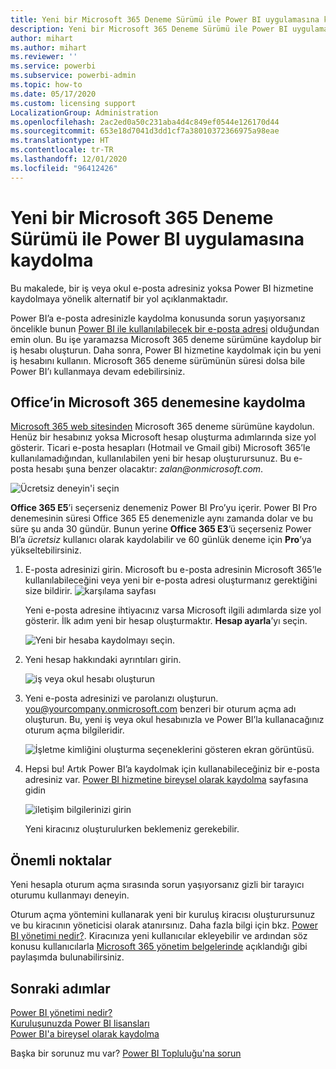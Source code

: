 ```yaml
---
title: Yeni bir Microsoft 365 Deneme Sürümü ile Power BI uygulamasına kaydolma
description: Yeni bir Microsoft 365 Deneme Sürümü ile Power BI uygulamasına kaydolma
author: mihart
ms.author: mihart
ms.reviewer: ''
ms.service: powerbi
ms.subservice: powerbi-admin
ms.topic: how-to
ms.date: 05/17/2020
ms.custom: licensing support
LocalizationGroup: Administration
ms.openlocfilehash: 2ac2ed0a50c231aba4d4c849ef0544e126170d44
ms.sourcegitcommit: 653e18d7041d3dd1cf7a38010372366975a98eae
ms.translationtype: HT
ms.contentlocale: tr-TR
ms.lasthandoff: 12/01/2020
ms.locfileid: "96412426"
---
```

# <a name="signing-up-for-power-bi-with-a-new-microsoft-365-trial"></a>Yeni bir Microsoft 365 Deneme Sürümü ile Power BI uygulamasına kaydolma

Bu makalede, bir iş veya okul e-posta adresiniz yoksa Power BI hizmetine kaydolmaya yönelik alternatif bir yol açıklanmaktadır.

Power BI’a e-posta adresinizle kaydolma konusunda sorun yaşıyorsanız öncelikle bunun [Power BI ile kullanılabilecek bir e-posta adresi](../fundamentals/service-self-service-signup-for-power-bi.md#supported-email-addresses) olduğundan emin olun. Bu işe yaramazsa Microsoft 365 deneme sürümüne kaydolup bir iş hesabı oluşturun. Daha sonra, Power BI hizmetine kaydolmak için bu yeni iş hesabını kullanın. Microsoft 365 deneme sürümünün süresi dolsa bile Power BI’ı kullanmaya devam edebilirsiniz.

## <a name="sign-up-for-a-microsoft-365-trial-of-office"></a>Office’in Microsoft 365 denemesine kaydolma

[Microsoft 365 web sitesinden](https://www.microsoft.com/microsoft-365/business/compare-more-office-365-for-business-plans) Microsoft 365 deneme sürümüne kaydolun. Henüz bir hesabınız yoksa Microsoft hesap oluşturma adımlarında size yol gösterir. Ticari e-posta hesapları (Hotmail ve Gmail gibi) Microsoft 365’le kullanılamadığından, kullanılabilen yeni bir hesap oluşturursunuz.  Bu e-posta hesabı şuna benzer olacaktır: *zalan\@onmicrosoft.com*.

![Ücretsiz deneyin'i seçin](media/service-admin-signing-up-for-power-bi-with-a-new-office-365-trial/power-bi-try-free.png)

**Office 365 E5**’i seçerseniz denemeniz Power BI Pro’yu içerir. Power BI Pro denemesinin süresi Office 365 E5 denemenizle aynı zamanda dolar ve bu süre şu anda 30 gündür. Bunun yerine **Office 365 E3**’ü seçerseniz Power BI’a *ücretsiz* kullanıcı olarak kaydolabilir ve 60 günlük deneme için **Pro**’ya yükseltebilirsiniz. 

1. E-posta adresinizi girin. Microsoft bu e-posta adresinin Microsoft 365’le kullanılabileceğini veya yeni bir e-posta adresi oluşturmanız gerektiğini size bildirir.  ![karşılama sayfası](media/service-admin-signing-up-for-power-bi-with-a-new-office-365-trial/power-bi-setup.png)

    Yeni e-posta adresine ihtiyacınız varsa Microsoft ilgili adımlarda size yol gösterir. İlk adım yeni bir hesap oluşturmaktır. **Hesap ayarla**’yı seçin.

    ![Yeni bir hesaba kaydolmayı seçin.](media/service-admin-signing-up-for-power-bi-with-a-new-office-365-trial/power-bi-email.png)

2. Yeni hesap hakkındaki ayrıntıları girin.

    ![iş veya okul hesabı oluşturun](media/service-admin-signing-up-for-power-bi-with-a-new-office-365-trial/power-bi-enter-info.png)

3. Yeni e-posta adresinizi ve parolanızı oluşturun. you@yourcompany.onmicrosoft.com benzeri bir oturum açma adı oluşturun. Bu, yeni iş veya okul hesabınızla ve Power BI’la kullanacağınız oturum açma bilgileridir.

    ![İşletme kimliğini oluşturma seçeneklerini gösteren ekran görüntüsü.](media/service-admin-signing-up-for-power-bi-with-a-new-office-365-trial/power-bi-create-account.png)

4. Hepsi bu!  Artık Power BI’a kaydolmak için kullanabileceğiniz bir e-posta adresiniz var. [Power BI hizmetine bireysel olarak kaydolma](../fundamentals/service-self-service-signup-for-power-bi.md) sayfasına gidin

     ![iletişim bilgilerinizi girin](media/service-admin-signing-up-for-power-bi-with-a-new-office-365-trial/power-bi-thank.png)

    Yeni kiracınız oluşturulurken beklemeniz gerekebilir.

## <a name="important-considerations"></a>Önemli noktalar

Yeni hesapla oturum açma sırasında sorun yaşıyorsanız gizli bir tarayıcı oturumu kullanmayı deneyin.

Oturum açma yöntemini kullanarak yeni bir kuruluş kiracısı oluşturursunuz ve bu kiracının yöneticisi olarak atanırsınız. Daha fazla bilgi için bkz. [Power BI yönetimi nedir?](service-admin-administering-power-bi-in-your-organization.md). Kiracınıza yeni kullanıcılar ekleyebilir ve ardından söz konusu kullanıcılarla [Microsoft 365 yönetim belgelerinde](https://support.office.com/article/Add-users-individually-to-Office-365---Admin-Help-1970f7d6-03b5-442f-b385-5880b9c256ec) açıklandığı gibi paylaşımda bulunabilirsiniz.

## <a name="next-steps"></a>Sonraki adımlar

[Power BI yönetimi nedir?](service-admin-administering-power-bi-in-your-organization.md)  
[Kuruluşunuzda Power BI lisansları](service-admin-licensing-organization.md)  
[Power BI'a bireysel olarak kaydolma](../fundamentals/service-self-service-signup-for-power-bi.md)

Başka bir sorunuz mu var? [Power BI Topluluğu'na sorun](https://community.powerbi.com/)
